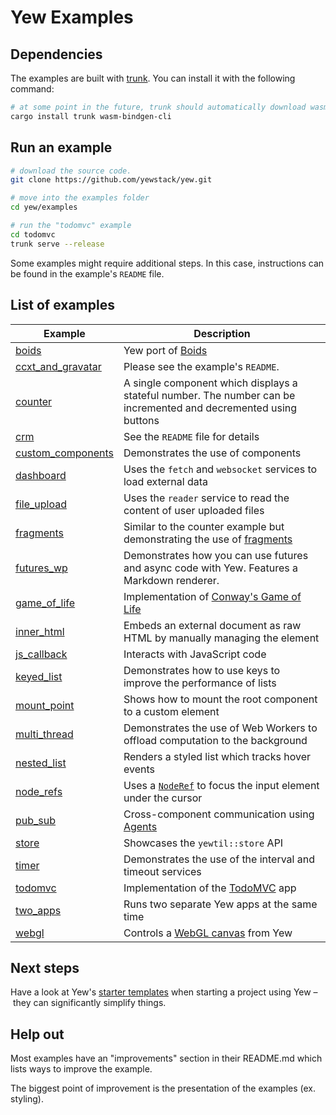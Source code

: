 # Yew Examples

## Dependencies

The examples are built with [trunk](https://github.com/thedodd/trunk).
You can install it with the following command:

```bash
# at some point in the future, trunk should automatically download wasm-bindgen for you
cargo install trunk wasm-bindgen-cli
```

## Run an example

```bash
# download the source code.
git clone https://github.com/yewstack/yew.git

# move into the examples folder
cd yew/examples

# run the "todomvc" example
cd todomvc
trunk serve --release
```

Some examples might require additional steps.
In this case, instructions can be found in the example's `README` file.

## List of examples

| Example                                | Description                                                                                                                        |
| -------------------------------------- | ---------------------------------------------------------------------------------------------------------------------------------- |
| [boids](boids)                         | Yew port of [Boids](https://en.wikipedia.org/wiki/Boids)                                                                           |
| [ccxt_and_gravatar](ccxt_and_gravatar) | Please see the example's `README`.                                                                                                 |
| [counter](counter)                     | A single component which displays a stateful number. The number can be incremented and decremented using buttons                   |
| [crm](crm)                             | See the `README` file for details                                                                                                  |
| [custom_components](custom_components) | Demonstrates the use of components                                                                                                 |
| [dashboard](dashboard)                 | Uses the `fetch` and `websocket` services to load external data                                                                    |
| [file_upload](file_upload)             | Uses the `reader` service to read the content of user uploaded files                                                               |
| [fragments](fragments)                 | Similar to the counter example but demonstrating the use of [fragments](https://yew.rs/docs/concepts/html/lists#fragments)         |
| [futures_wp](futures_wp)               | Demonstrates how you can use futures and async code with Yew. Features a Markdown renderer.                                        |
| [game_of_life](game_of_life)           | Implementation of [Conway's Game of Life](https://en.wikipedia.org/wiki/Conway%27s_Game_of_Life)                                   |
| [inner_html](inner_html)               | Embeds an external document as raw HTML by manually managing the element                                                           |
| [js_callback](js_callback)             | Interacts with JavaScript code                                                                                                     |
| [keyed_list](keyed_list)               | Demonstrates how to use keys to improve the performance of lists                                                                   |
| [mount_point](mount_point)             | Shows how to mount the root component to a custom element                                                                          |
| [multi_thread](multi_thread)           | Demonstrates the use of Web Workers to offload computation to the background                                                       |
| [nested_list](nested_list)             | Renders a styled list which tracks hover events                                                                                    |
| [node_refs](node_refs)                 | Uses a [`NodeRef`](https://yew.rs/docs/concepts/components/refs) to focus the input element under the cursor                       |
| [pub_sub](pub_sub)                     | Cross-component communication using [Agents](https://yew.rs/docs/concepts/agents)                                                  |
| [store](store)                         | Showcases the `yewtil::store` API                                                                                                  |
| [timer](timer)                         | Demonstrates the use of the interval and timeout services                                                                          |
| [todomvc](todomvc)                     | Implementation of the [TodoMVC](http://todomvc.com/) app                                                                           |
| [two_apps](two_apps)                   | Runs two separate Yew apps at the same time                                                                                        |
| [webgl](webgl)                         | Controls a [WebGL canvas](https://developer.mozilla.org/en-US/docs/Web/API/WebGL_API/Tutorial/Getting_started_with_WebGL) from Yew |

## Next steps

Have a look at Yew's [starter templates](https://yew.rs/docs/getting-started/starter-templates) when starting a project using Yew – they can significantly simplify things.

## Help out

Most examples have an "improvements" section in their README.md which lists ways to improve the example.

The biggest point of improvement is the presentation of the examples (ex. styling).

